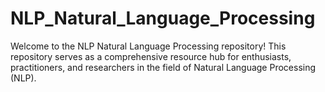 # NLP_Natural_Language_Processing
Welcome to the NLP Natural Language Processing repository! This repository serves as a comprehensive resource hub for enthusiasts, practitioners, and researchers in the field of Natural Language Processing (NLP).
